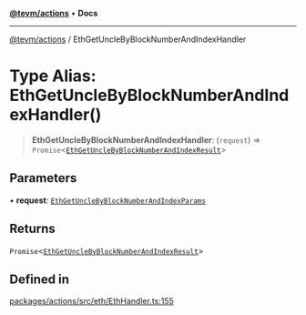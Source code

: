 [**@tevm/actions**](../README.md) • **Docs**

***

[@tevm/actions](../globals.md) / EthGetUncleByBlockNumberAndIndexHandler

# Type Alias: EthGetUncleByBlockNumberAndIndexHandler()

> **EthGetUncleByBlockNumberAndIndexHandler**: (`request`) => `Promise`\<[`EthGetUncleByBlockNumberAndIndexResult`](EthGetUncleByBlockNumberAndIndexResult.md)\>

## Parameters

• **request**: [`EthGetUncleByBlockNumberAndIndexParams`](EthGetUncleByBlockNumberAndIndexParams.md)

## Returns

`Promise`\<[`EthGetUncleByBlockNumberAndIndexResult`](EthGetUncleByBlockNumberAndIndexResult.md)\>

## Defined in

[packages/actions/src/eth/EthHandler.ts:155](https://github.com/evmts/tevm-monorepo/blob/main/packages/actions/src/eth/EthHandler.ts#L155)
